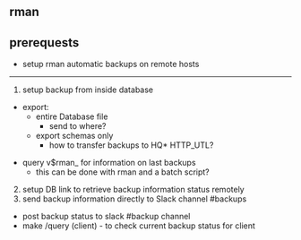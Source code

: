 

## rman

## prerequests
  * setup rman automatic backups on remote hosts


----------

1. setup backup from inside database
 - export:
    * entire Database file
      * send to where?
    * export schemas only
      * how to transfer backups to HQ* HTTP_UTL?
  * query v$rman_ for information on last backups
    - this can be done with rman and a batch script?
2. setup DB link to retrieve backup information status remotely
3. send backup information directly to Slack channel #backups
* post backup status to slack #backup channel
* make /query (client) - to check current backup status for client
